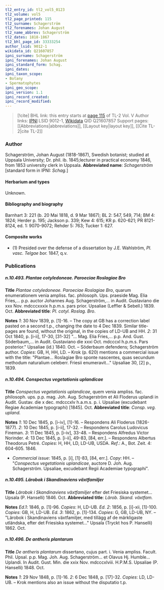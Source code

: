 ```yaml
---
tl2_entry_id: tl2_vol5_0123
tl2_volume: vol5
tl2_page_printed: 115
tl2_surname: Schagerström
tl2_forenames: Johan August
tl2_name_abbrev: Schagerström
tl2_dates: 1818-1867
tl2_bhl_page_id: 33333254
author_lsid: 9012-1
wikidata_id: Q21607857
ipni_surname: Schagerström
ipni_forenames: Johan August
ipni_standard_form: Schag.
ipni_dates: 
ipni_taxon_scope: 
- Botany
- Spermatophytes
ipni_geo_scope: 
ipni_version: 1.1
ipni_record_created: 
ipni_record_modified:
---
```


> [!cite] BHL link: this entry starts at [page 115](https://www.biodiversitylibrary.org/page/33333254) of TL-2 Vol. V
> Author links: [IPNI](https://www.ipni.org/a/9012-1) LSID 9012-1, [Wikidata](https://www.wikidata.org/wiki/Q21607857) QID Q21607857
> Support pages: [[Abbreviations|abbreviations]], [[Layout key|layout key]], [[Cite TL-2|cite TL-2]]

### Author

Schagerström, Johan August (1818-1867), Swedish botanist; studied at Uppsala University; Dr. phil. ib. 1845;lecturer in practical economy 1846, from 1853 university clerk in Uppsala. 
**Abbreviated name**: *Schagerström* \[standard form in IPNI: *Schag.*\]

#### Herbarium and types

Unknown.

#### Bibliography and biography

Barnhart 3: 221 (b. 20 Mai 1818, d. 9 Mar 1867); BL 2: 547, 549, 714; BM 4: 1824; Herder p. 195; Jackson p. 339; Kew 4: 615; KR p. 620-621; PR 8121-8124, ed. 1: 9070-9072; Rehder 5: 763; Tucker 1: 627.

#### Composite works

- (1) Presided over the defense of a dissertation by J.E. Wahlström, *Pl. vasc. Telgae bor.* 1847, q.v.

### Publications

##### n.10.493. Plantae cotyledoneae. Paroeciae Roslagiae Bro

**Title**
*Plantae cotyledoneae. Paroeciae Roslagiae Bro*, quarum enumerationem venia ampliss. fac. philosoph. Ups. praeside Mag. Elia Fries,... p.p. auctor Johannes Aug. Schagerström,... in Audit. Gustaviano die xxx Nov. mdcccxxxix h.p.m.s. pars prior. Upsaliae (Leffler & Sebell.) 1839. Oct.
**Abbreviated title**: *Pl. cotyl. Roslag. Bro*.

**Notes**
*1*: 30 Nov 1839, p. \[1\]-16. – The copy at GB has a correction label pasted on a second t.p., changing the date to 4 Dec 1839. Similar title-pages are found, without the original, in the copies of LD-UB and HH.
*2*: 31 Oct 1840, p. \[i-ii\], 17-30, \[31-32\] "... Mag. Elia Fries,... p.p. And. Gust. Söderbaum,... in Audit. Gustaviano die xxxi Oct. mdcccxl h.p.m.s. Pars posterior." Upsaliae (id.) 1840. Oct. – Söderbaum defendens; Schagerström author.
*Copies*: GB, H, HH, LD. – Krok (p. 620) mentions a commercial issue with the title: "Plantae... Roslagiae Bro sponte nascentes, quas secundum methodum naturalium celeberr. Friesii enumeravit..." Upsaliae 30, \[2\] p., 1839.

##### n.10.494. Conspectus vegetationis uplandicae

**Title**
*Conspectus vegetationis uplandicae*, quem venia ampliss. fac. philosoph. ups. p.p. mag. Joh. Aug. Schagerström et Ali Floderus uplandi in Audit. Gustav. die x dec. mdcccxlv h.a.m.s. p. i. Upsaliae (excudebant Regiae Academiae typographi) \[1845\]. Oct.
**Abbreviated title**: *Consp. veg. upland.*

**Notes**
*1*: 10 Dec 1845, p. \[i-iv\], \[1\]-16. – Respondens Ali Floderus (1826-1877).
*2*: 10 Dec 1845, p. \[i-ii\], 17-32. – Respondens Carolus Ludovicus Fineman.
*3*: 11 Dec 1845, p. \[i-iv\], 33-48. – Respondens Alfredus Victor Norinder.
*4*: 13 Dec 1845, p. \[i-ii\], 49-83, \[84, err.\]. – Respondens Albertus Theodorus Petré.
*Copies*: H, HH, LD, LD-UB, USDA.
*Ref*.: A., Bot. Zeit. 4: 604-605. 1846.
- *Commercial issue*: 1845, p. \[i\], \[1\]-83, \[84, err.\]. *Copy*: HH. – "*Conspectus vegetationis uplandicae*, auctore D. Joh. Aug. Schagerström. Upsaliae, excudebant Regii Academiae typographi".

##### n.10.495. Lärobok i Skandinaviens växtfamiljer

**Title**
*Lärobok i Skandinaviens växtfamiljer* efter det Friesiska systemet... Upsala (P. Hanselli) 1846. Oct.
**Abbreviated title**: *Lärob. Skand. växtfam.*

**Notes**
*Ed.1*: 1846, p. \[1\]-96. *Copies*: H, LD-UB.
*Ed. 2*: 1856, p. \[i\]-xii, \[1\]-100. *Copies*: GB, H, LD-UB.
*Ed. 3*: 1862, p. \[1\]-134. *Copies*: G, GB, LD-UB, NY. – "Lärobok i Skandinaviens växtfamiljer, med tillägg af de märkligaste utländska, efter det Friesiska systemet..." Upsala (Tryckt hos P. Hanselli) 1862. Oct.

##### n.10.496. De antheris plantarum

**Title**
*De antheris plantarum* dissertano, cujus part. i. Venia ampliss. Facult. Phil. Upsal. p.p. Mag. Joh. Aug. Schagerström... et Olavus Hj. Humble... Uplandi. In Audit. Gust. Min. die xxix Nov. mdcccxlviii. H.P.M.S. Upsaliae (P. Hanselli) 1848. Oct.

**Notes**
*1*: 29 Nov 1848, p. \[1\]-16.
*2*: 6 Dec 1848, p. \[17\]-32.
*Copies*: LD, LD-UB. – Krok mentions also an issue without the disputatio t.p.

